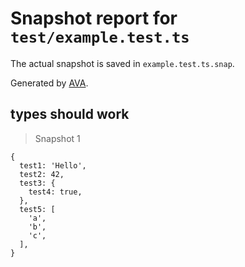 # Snapshot report for `test/example.test.ts`

The actual snapshot is saved in `example.test.ts.snap`.

Generated by [AVA](https://avajs.dev).

## types should work

> Snapshot 1

    {
      test1: 'Hello',
      test2: 42,
      test3: {
        test4: true,
      },
      test5: [
        'a',
        'b',
        'c',
      ],
    }
